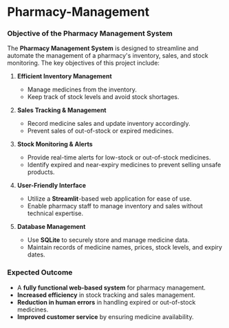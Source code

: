 # Pharmacy-Management

### **Objective of the Pharmacy Management System**  

The **Pharmacy Management System** is designed to streamline and automate the management of a pharmacy's inventory, sales, and stock monitoring. The key objectives of this project include:

1. **Efficient Inventory Management**  
   - Manage medicines from the inventory.  
   - Keep track of stock levels and avoid stock shortages.  

2. **Sales Tracking & Management**  
   - Record medicine sales and update inventory accordingly.  
   - Prevent sales of out-of-stock or expired medicines.  

3. **Stock Monitoring & Alerts**  
   - Provide real-time alerts for low-stock or out-of-stock medicines.  
   - Identify expired and near-expiry medicines to prevent selling unsafe products.  

4. **User-Friendly Interface**  
   - Utilize a **Streamlit**-based web application for ease of use.  
   - Enable pharmacy staff to manage inventory and sales without technical expertise.  

5. **Database Management**  
   - Use **SQLite** to securely store and manage medicine data.  
   - Maintain records of medicine names, prices, stock levels, and expiry dates.  

### **Expected Outcome**  
- A **fully functional web-based system** for pharmacy management.  
- **Increased efficiency** in stock tracking and sales management.  
- **Reduction in human errors** in handling expired or out-of-stock medicines.  
- **Improved customer service** by ensuring medicine availability.  
